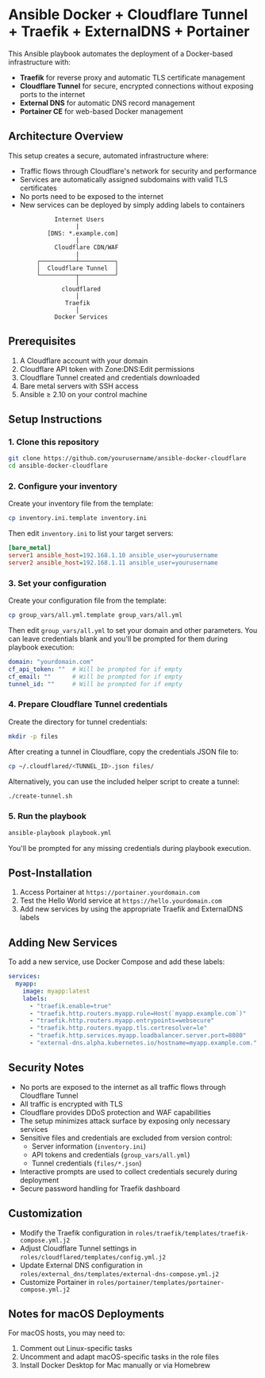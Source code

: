 # Ansible Docker + Cloudflare Tunnel + Traefik + ExternalDNS + Portainer

This Ansible playbook automates the deployment of a Docker-based infrastructure with:
- **Traefik** for reverse proxy and automatic TLS certificate management
- **Cloudflare Tunnel** for secure, encrypted connections without exposing ports to the internet
- **External DNS** for automatic DNS record management
- **Portainer CE** for web-based Docker management

## Architecture Overview

This setup creates a secure, automated infrastructure where:
- Traffic flows through Cloudflare's network for security and performance
- Services are automatically assigned subdomains with valid TLS certificates
- No ports need to be exposed to the internet
- New services can be deployed by simply adding labels to containers

```
             Internet Users
                   |
           [DNS: *.example.com]
                   |
             Cloudflare CDN/WAF
                   |
        ┌──────────┴──────────┐
        │  Cloudflare Tunnel  │
        └──────────┬──────────┘
                   │ 
               cloudflared
                   │ 
                Traefik
                   │
             Docker Services
```

## Prerequisites

1. A Cloudflare account with your domain
2. Cloudflare API token with Zone:DNS:Edit permissions
3. Cloudflare Tunnel created and credentials downloaded
4. Bare metal servers with SSH access
5. Ansible ≥ 2.10 on your control machine

## Setup Instructions

### 1. Clone this repository
```bash
git clone https://github.com/yourusername/ansible-docker-cloudflare
cd ansible-docker-cloudflare
```

### 2. Configure your inventory
Create your inventory file from the template:
```bash
cp inventory.ini.template inventory.ini
```

Then edit `inventory.ini` to list your target servers:
```ini
[bare_metal]
server1 ansible_host=192.168.1.10 ansible_user=yourusername
server2 ansible_host=192.168.1.11 ansible_user=yourusername
```

### 3. Set your configuration
Create your configuration file from the template:
```bash
cp group_vars/all.yml.template group_vars/all.yml
```

Then edit `group_vars/all.yml` to set your domain and other parameters. You can leave credentials blank and you'll be prompted for them during playbook execution:

```yaml
domain: "yourdomain.com"
cf_api_token: ""  # Will be prompted for if empty
cf_email: ""      # Will be prompted for if empty
tunnel_id: ""     # Will be prompted for if empty
```

### 4. Prepare Cloudflare Tunnel credentials
Create the directory for tunnel credentials:
```bash
mkdir -p files
```

After creating a tunnel in Cloudflare, copy the credentials JSON file to:
```bash
cp ~/.cloudflared/<TUNNEL_ID>.json files/
```

Alternatively, you can use the included helper script to create a tunnel:
```bash
./create-tunnel.sh
```

### 5. Run the playbook
```bash
ansible-playbook playbook.yml
```

You'll be prompted for any missing credentials during playbook execution.

## Post-Installation

1. Access Portainer at `https://portainer.yourdomain.com`
2. Test the Hello World service at `https://hello.yourdomain.com`
3. Add new services by using the appropriate Traefik and ExternalDNS labels

## Adding New Services

To add a new service, use Docker Compose and add these labels:

```yaml
services:
  myapp:
    image: myapp:latest
    labels:
      - "traefik.enable=true"
      - "traefik.http.routers.myapp.rule=Host(`myapp.example.com`)"
      - "traefik.http.routers.myapp.entrypoints=websecure"
      - "traefik.http.routers.myapp.tls.certresolver=le"
      - "traefik.http.services.myapp.loadbalancer.server.port=8080"
      - "external-dns.alpha.kubernetes.io/hostname=myapp.example.com."
```

## Security Notes

- No ports are exposed to the internet as all traffic flows through Cloudflare Tunnel
- All traffic is encrypted with TLS
- Cloudflare provides DDoS protection and WAF capabilities
- The setup minimizes attack surface by exposing only necessary services
- Sensitive files and credentials are excluded from version control:
  - Server information (`inventory.ini`)
  - API tokens and credentials (`group_vars/all.yml`)
  - Tunnel credentials (`files/*.json`)
- Interactive prompts are used to collect credentials securely during deployment
- Secure password handling for Traefik dashboard

## Customization

- Modify the Traefik configuration in `roles/traefik/templates/traefik-compose.yml.j2`
- Adjust Cloudflare Tunnel settings in `roles/cloudflared/templates/config.yml.j2`
- Update External DNS configuration in `roles/external_dns/templates/external-dns-compose.yml.j2`
- Customize Portainer in `roles/portainer/templates/portainer-compose.yml.j2`

## Notes for macOS Deployments

For macOS hosts, you may need to:
1. Comment out Linux-specific tasks 
2. Uncomment and adapt macOS-specific tasks in the role files
3. Install Docker Desktop for Mac manually or via Homebrew 